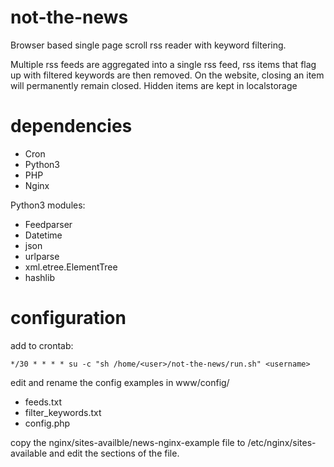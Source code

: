 # not-the-news
Browser based single page scroll rss reader with keyword filtering.

Multiple rss feeds are aggregated into a single rss feed, rss items that flag up with filtered keywords are then removed.
On the website, closing an item will permanently remain closed. Hidden items are kept in localstorage

# dependencies

- Cron
- Python3
- PHP
- Nginx

Python3 modules:
- Feedparser
- Datetime
- json
- urlparse
- xml.etree.ElementTree
- hashlib


# configuration

add to crontab:

```*/30 * * * * su -c "sh /home/<user>/not-the-news/run.sh" <username>```

edit and rename the config examples in
www/config/
- feeds.txt
- filter_keywords.txt
- config.php

copy the nginx/sites-availble/news-nginx-example file to /etc/nginx/sites-available and edit the <yourdomain> sections of the file.
